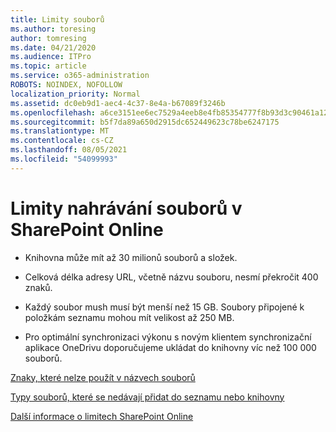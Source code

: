 ```yaml
---
title: Limity souborů
ms.author: toresing
author: tomresing
ms.date: 04/21/2020
ms.audience: ITPro
ms.topic: article
ms.service: o365-administration
ROBOTS: NOINDEX, NOFOLLOW
localization_priority: Normal
ms.assetid: dc0eb9d1-aec4-4c37-8e4a-b67089f3246b
ms.openlocfilehash: a6ce3151ee6ec7529a4eeb8e4fb85354777f8b93d3c90461a12518af680ae60f
ms.sourcegitcommit: b5f7da89a650d2915dc652449623c78be6247175
ms.translationtype: MT
ms.contentlocale: cs-CZ
ms.lasthandoff: 08/05/2021
ms.locfileid: "54099993"
---
```

# <a name="file-upload-limits-in-sharepoint-online"></a>Limity nahrávání souborů v SharePoint Online

- Knihovna může mít až 30 milionů souborů a složek.
    
- Celková délka adresy URL, včetně názvu souboru, nesmí překročit 400 znaků.
    
- Každý soubor mush musí být menší než 15 GB. Soubory připojené k položkám seznamu mohou mít velikost až 250 MB.
    
- Pro optimální synchronizaci výkonu s novým klientem synchronizační aplikace OneDrivu doporučujeme ukládat do knihovny víc než 100 000 souborů. 
    
[Znaky, které nelze použít v názvech souborů](https://go.microsoft.com/fwlink/?linkid=866430)
  
[Typy souborů, které se nedávají přidat do seznamu nebo knihovny](https://go.microsoft.com/fwlink/?linkid=273757)
  
[Další informace o limitech SharePoint Online](https://go.microsoft.com/fwlink/?linkid=271273)
  

